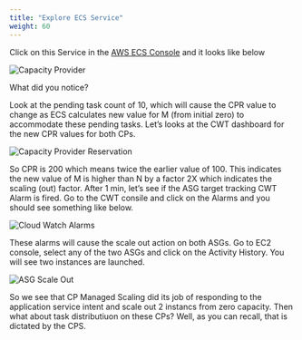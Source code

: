 ```yaml
---
title: "Explore ECS Service"
weight: 60
---
```


Click on this Service in the [AWS ECS Console](https://console.aws.amazon.com/ecs/home?#/clusters) and it looks like below

![Capacity Provider](/images/ecs-spot-capacity-providers/CP4.png) 

What did you notice? 

Look at the pending task count of 10, which will cause the CPR value to change as ECS calculates new value for M (from initial zero) to accommodate these pending tasks. Let’s looks at the CWT dashboard for the new CPR values for both CPs.

![Capacity Provider Reservation](/images/ecs-spot-capacity-providers/cp5.png) 

So CPR is 200 which means twice the earlier value of 100. This indicates the new value of M is higher than N by a factor 2X which indicates the scaling (out) factor. After 1 min, let’s see if the ASG target tracking CWT Alarm is fired. Go to the CWT consile and click on the Alarms and you should see something like below.

![Cloud Watch Alarms](/images/ecs-spot-capacity-providers/cp6.png)

These alarms will cause the scale out action on both ASGs. Go to EC2 console, select any of the two ASGs and click on the Activity History. You will see two instances are launched.

![ASG Scale Out](/images/ecs-spot-capacity-providers/cp10.png)

So we see that CP Managed Scaling did its job of responding to the application service intent and scale out 2 instancs from zero capacity. Then what about task distributiuon on these CPs? Well, as you can recall, that is dictated by the CPS.
